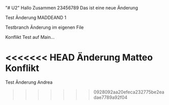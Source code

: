 "# U2" 
Hallo Zusammen 23456789
Das ist eine neue Änderung

Test Änderung MADDEAND 1

Testbranch Änderung im eigenen File

Konflikt Test auf Main...

<<<<<<< HEAD
Änderung Matteo Konflikt
=======
Test Änderung Andrea
>>>>>>> 0928092aa20efeca232775be2eadae7789a92f04
